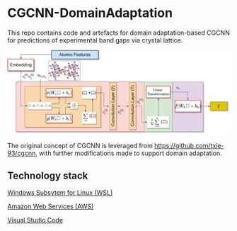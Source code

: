 # CGCNN-DomainAdaptation
This repo contains code and artefacts for domain adaptation-based CGCNN for predictions of experimental band gaps via crystal lattice. 

![image](https://github.com/hasmasood/DomainAdaptation-CGCNN/blob/master/images/cgcnn.jpg)

The original concept of CGCNN is leveraged from https://github.com/txie-93/cgcnn, with further modifications made to support domain adaptation.

## Technology stack
[Windows Subsytem for Linux (WSL)](https://learn.microsoft.com/en-us/windows/wsl/install)

[Amazon Web Services (AWS)](https://aws.amazon.com/)

[Visual Studio Code](https://code.visualstudio.com/)